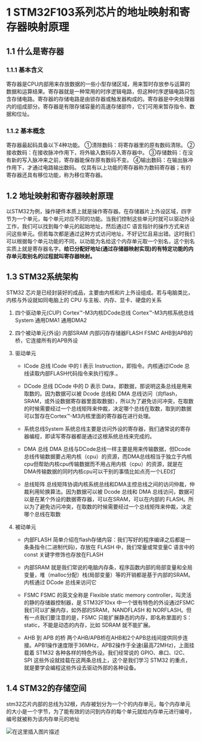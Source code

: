 # 1 STM32F103系列芯片的地址映射和寄存器映射原理
## 1.1 什么是寄存器
### 1.1.1 基本含义
寄存器是CPU内部用来存放数据的一些小型存储区域，用来暂时存放参与运算的数据和运算结果。寄存器就是一种常用的时序逻辑电路，但这种时序逻辑电路只包含存储电路。寄存器的存储电路是由锁存器或触发器构成的。寄存器是中央处理器内的组成部分。寄存器是有限存储容量的高速存储部件，它们可用来暂存指令、数据和位址。

### 1.1.2 基本概念
寄存器最起码具备以下4种功能。
①清除数码：将寄存器里的原有数码清除。
②接收数码：在接收脉冲作用下，将外输入数码存入寄存器中。
③存储数码：在没有新的写入脉冲来之前，寄存器能保存原有数码不变。
④输出数码：在输出脉冲作用下，才通过电路输出数码。
仅具有以上功能的寄存器称为数码寄存器；有的寄存器还具有移位功能，称为移位寄存器。

## 1.2 地址映射和寄存器映射原理
以STM32为例，操作硬件本质上就是操作寄存器。在存储器片上外设区域，四字节为一个单元，每个单元对应不同的功能。当我们控制这些单元时就可以驱动外设工作，我们可以找到每个单元的起始地址，然后通过C 语言指针的操作方式来访问这些单元。但若每次都是通过这种方式访问地址，不好记忆且易出错。这时我们可以根据每个单元功能的不同，以功能为名给这个内存单元取一个别名，这个别名实质上就是寄存器名字。**给已分配好地址(通过存储器映射实现)的有特定功能的内存单元取别名的过程就叫寄存器映射。**

## 1.3 STM32系统架构
STM32 芯片是已经封装好的成品，主要由内核和片上外设组成。若与电脑类比，内核与外设就如同电脑上的 CPU 与主板、内存、显卡、硬盘的关系

 1. 四个驱动单元(CUP)
Cortex™-M3内核DCode总线
Cortex™-M3内核系统总线System
通用DMA1
通用DMA2
 2. 四个被动单元(外设)
内部SRAM
内部闪存存储器FLASH
FSMC
AHB到APB的桥，它连接所有的APB外设
 3. 驱动单元
	* ICode 总线
ICode 中的 I 表示 Instruction，即指令。内核通过ICode 总线读取内部FLASH代码指令来执行程序.。

	* DCode 总线
DCode 中的 D 表示 Data，即数据，那说明这条总线是用来取数的。因为数据可以被 Dcode 总线和 DMA 总线访问（向flash，SRAM，或外设数据寄存器里面取数据），所以为了避免访问冲突，在取数的时候需要经过一个总线矩阵来仲裁，决定哪个总线在取数，取到的数据可以暂存在Cortex™-M3内核里面的寄存器在进行处理。

	* 系统总线System
系统总线主要是访问外设的寄存器，我们通常说的寄存器编程，即读写寄存器都是通过这根系统总线来完成的。

	* DMA 总线
DMA 总线与DCode总线一样主要是用来传输数据，但Dcode总线传输数据要占用内核（cpu）的资源，而DMA总线相当于独立于内核cpu但帮助内核cpu传输数据而不用占用内核（cpu）的资源，就是在DMA传输数据的同时内核cpu可以干别的事情比如点亮一个LED灯

	* 总线矩阵
总线矩阵协调内核系统总线和DMA主控总线之间的访问仲裁，仲裁利用轮换算法。因为数据可以被 Dcode 总线和 DMA 总线访问，数据可以是在某个外设的数据寄存器，可以在SRAM，可以在内部的 FLASH。所以为了避免访问冲突，在取数的时候需要经过一个总线矩阵来仲裁，决定哪个总线在取数

4. 被动单元
	* 内部FLASH
简单介绍在flash存储内容：我们写好的程序编译之后都是一条条指令(二进制代码)，存放在 FLASH 中，我们常量或常变量C 语言中的 const 关键字修饰也存放在FLASH

	* 内部SRAM
就是我们常说的电脑内存条，程序函数内部的局部变量和全局变量，堆（malloc分配）栈(局部变量）等的开销都是基于内部的SRAM。内核通过 DCode 总线来访问它

	* FSMC
FSMC 的英文全称是 Flexible static memory controller，叫灵活的静的存储器控制器，是 STM32F10xx 中一个很有特色的外设通过FSMC我们可以扩展内存，如外部的SRAM，NANDFLASH 和 NORFLASH。但有一点我们要注意的是，FSMC 只能扩展静态的内存，即名称里面的 S：static，不能是动态的内存，比如 SDRAM 就不能扩展。

	* AHB 到 APB 的桥
两个AHB/APB桥在AHB和2个APB总线间提供同步连接。APB1操作速度限于36MHz，APB2操作于全速(最高72MHz)，上面挂载着 STM32 各种各样的特色外设。我们经常说的 GPIO、串口、I2C、SPI 这些外设就挂载在这两条总线上，这个是我们学习 STM32 的重点，就是要学会编程这些外设去驱动外部的各种设备。

## 1.4 STM32的存储空间
stm32芯片内部的总线为32根，内存被划分为一个个的内存单元，每个内存单元的大小是一个字节，为了能有效的访问到内存的每个单元就给内存单元进行编号，编号就被称为该内存单元的地址

![在这里插入图片描述](https://img-blog.csdnimg.cn/cc0db04f1bdd453292efe0a12d7b04aa.png)

